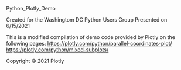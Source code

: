 Python_Plotly_Demo

Created for the Washingtom DC Python Users Group
Presented on 6/15/2021

This is a modified compilation of demo code provided by Plotly 
on the following pages:
https://plotly.com/python/parallel-coordinates-plot/
https://plotly.com/python/mixed-subplots/

Copyright © 2021 Plotly
